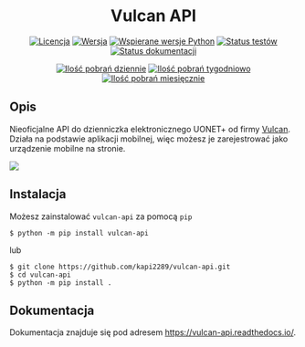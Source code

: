 <h1 align="center">Vulcan API</h1>
<p align="center">
    <a href="https://github.com/kapi2289/vulcan-api/blob/master/LICENSE"><img src="https://img.shields.io/pypi/l/vulcan-api.svg" alt="Licencja"></a>
    <a href="https://pypi.org/project/vulcan-api/"><img src="https://img.shields.io/pypi/v/vulcan-api.svg" alt="Wersja"></a>
    <a href="https://pypi.org/project/vulcan-api/"><img src="https://img.shields.io/pypi/pyversions/vulcan-api.svg" alt="Wspierane wersje Python"></a>
    <a href="https://travis-ci.com/kapi2289/vulcan-api"><img src="https://travis-ci.com/kapi2289/vulcan-api.svg?branch=master" alt="Status testów"></a>
    <a href="https://vulcan-api.readthedocs.io/pl/latest/?badge=latest"><img src="https://img.shields.io/readthedocs/vulcan-api.svg" alt="Status dokumentacji"></a>
</p>
<p align="center">
    <a href="https://pypi.org/project/vulcan-api/"><img src="https://img.shields.io/pypi/dd/vulcan-api.svg" alt="Ilość pobrań dziennie"></a>
    <a href="https://pypi.org/project/vulcan-api/"><img src="https://img.shields.io/pypi/dw/vulcan-api.svg" alt="Ilość pobrań tygodniowo"></a>
    <a href="https://pypi.org/project/vulcan-api/"><img src="https://img.shields.io/pypi/dm/vulcan-api.svg" alt="Ilość pobrań miesięcznie"></a>
</p>

## Opis

Nieoficjalne API do dzienniczka elektronicznego UONET+ od firmy [Vulcan](https://vulcan.edu.pl/). Działa na podstawie aplikacji mobilnej, więc możesz je
zarejestrować jako urządzenie mobilne na stronie.

![](https://raw.githubusercontent.com/kapi2289/vulcan-api/master/docs/source/_static/registered.png)

## Instalacja

Możesz zainstalować `vulcan-api` za pomocą `pip`

```console
$ python -m pip install vulcan-api
```

lub

```console
$ git clone https://github.com/kapi2289/vulcan-api.git
$ cd vulcan-api
$ python -m pip install .
```

## Dokumentacja

Dokumentacja znajduje się pod adresem https://vulcan-api.readthedocs.io/.

